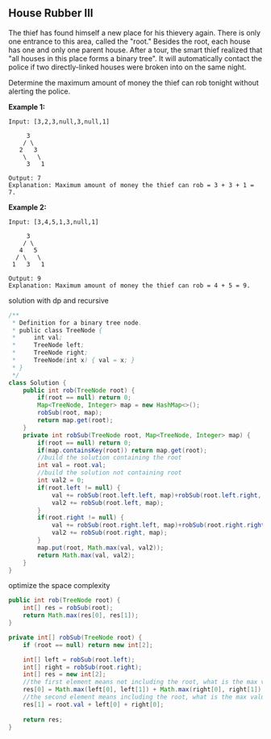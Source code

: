 ## House Rubber III

The thief has found himself a new place for his thievery again. There is only one entrance to this area, called the "root." Besides the root, each house has one and only one parent house. After a tour, the smart thief realized that "all houses in this place forms a binary tree". It will automatically contact the police if two directly-linked houses were broken into on the same night.

Determine the maximum amount of money the thief can rob tonight without alerting the police.

**Example 1:**

```
Input: [3,2,3,null,3,null,1]

     3
    / \
   2   3
    \   \ 
     3   1

Output: 7 
Explanation: Maximum amount of money the thief can rob = 3 + 3 + 1 = 7.
```

**Example 2:**

```
Input: [3,4,5,1,3,null,1]

     3
    / \
   4   5
  / \   \ 
 1   3   1

Output: 9
Explanation: Maximum amount of money the thief can rob = 4 + 5 = 9.
```



solution with dp and recursive

```java
/**
 * Definition for a binary tree node.
 * public class TreeNode {
 *     int val;
 *     TreeNode left;
 *     TreeNode right;
 *     TreeNode(int x) { val = x; }
 * }
 */
class Solution {
    public int rob(TreeNode root) {
        if(root == null) return 0;
        Map<TreeNode, Integer> map = new HashMap<>();
        robSub(root, map);
        return map.get(root);
    }
    private int robSub(TreeNode root, Map<TreeNode, Integer> map) {
        if(root == null) return 0;
        if(map.containsKey(root)) return map.get(root);
        //build the solution containing the root
        int val = root.val;
        //build the solution not containing root
        int val2 = 0;
        if(root.left != null) {
            val += robSub(root.left.left, map)+robSub(root.left.right, map);
            val2 += robSub(root.left, map);
        }
        if(root.right != null) {
            val += robSub(root.right.left, map)+robSub(root.right.right, map);
            val2 += robSub(root.right, map);
        }
        map.put(root, Math.max(val, val2));
        return Math.max(val, val2);
    }
}
```

optimize the space complexity

```java
public int rob(TreeNode root) {
    int[] res = robSub(root);
    return Math.max(res[0], res[1]);
}

private int[] robSub(TreeNode root) {
    if (root == null) return new int[2];

    int[] left = robSub(root.left);
    int[] right = robSub(root.right);
    int[] res = new int[2];
	//the first element means not including the root, what is the max value
    res[0] = Math.max(left[0], left[1]) + Math.max(right[0], right[1]);
    //the second element means including the root, what is the max value
    res[1] = root.val + left[0] + right[0];
    
    return res;
}
```

